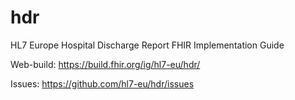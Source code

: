 # hdr
HL7 Europe Hospital Discharge Report FHIR Implementation Guide

Web-build: https://build.fhir.org/ig/hl7-eu/hdr/

Issues: https://github.com/hl7-eu/hdr/issues 